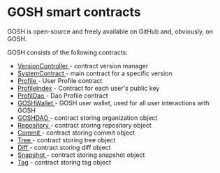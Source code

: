 # GOSH smart contracts

GOSH is open-source and freely available on GitHub and, obviously, on GOSH.

GOSH consists of the following contracts:

* [VersionController ](https://github.com/gosh-sh/gosh/blob/dev/contracts/gosh/versioncontroller.sol)- contract version manager
* [SystemContract ](https://github.com/gosh-sh/gosh/blob/dev/contracts/gosh/systemcontract.sol)- main contract for a specific version
* [Profile ](https://github.com/gosh-sh/gosh/blob/dev/contracts/gosh/profile.sol)- User Profile сontract
* [ProfileIndex](https://github.com/gosh-sh/gosh/blob/dev/contracts/gosh/profileindex.sol) - Contract for each user's public key
* [ProfilDao ](https://github.com/gosh-sh/gosh/blob/dev/contracts/gosh/profiledao.sol)- Dao Profile сontract
* [GOSHWallet ](https://github.com/gosh-sh/gosh/blob/dev/contracts/gosh/goshwallet.sol)- GOSH user wallet, used for all user interactions with GOSH
* [GOSHDAO ](https://github.com/gosh-sh/gosh/blob/dev/contracts/gosh/goshdao.sol)- contract storing organization object
* [Repository ](https://github.com/gosh-sh/gosh/blob/dev/contracts/gosh/repository.sol)- contract storing repository object
* [Commit ](https://github.com/gosh-sh/gosh/blob/dev/contracts/gosh/commit.sol)- contract storing commit object
* [Tree ](https://github.com/gosh-sh/gosh/blob/dev/contracts/gosh/tree.sol)- contract storing tree object
* [Diff ](https://github.com/gosh-sh/gosh/blob/dev/contracts/gosh/diff.sol)- contract storing diff object
* [Snapshot ](https://github.com/gosh-sh/gosh/blob/dev/contracts/gosh/snapshot.sol)- contract storing snapshot object
* [Tag](https://github.com/gosh-sh/gosh/blob/main/contracts/gosh/tag.sol) - contract storing tag object
<!-- 
TODO 
add Task, Discription (Topic)
change github-links to gosh-links -->
